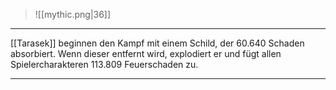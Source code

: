 
> ![[mythic.png|36]]

***

[[Tarasek]] beginnen den Kampf mit einem Schild, der 60.640 Schaden absorbiert. Wenn dieser entfernt wird, explodiert er und fügt allen Spielercharakteren 113.809 Feuerschaden zu.



***